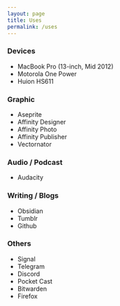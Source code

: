 ```yaml
---
layout: page
title: Uses
permalink: /uses
---
```

### Devices
- MacBook Pro (13-inch, Mid 2012)
- Motorola One Power
- Huion HS611

### Graphic
- Aseprite
- Affinity Designer
- Affinity Photo
- Affinity Publisher
- Vectornator

### Audio / Podcast
- Audacity

### Writing / Blogs
- Obsidian
- Tumblr
- Github

### Others
- Signal
- Telegram
- Discord
- Pocket Cast
- Bitwarden
- Firefox
